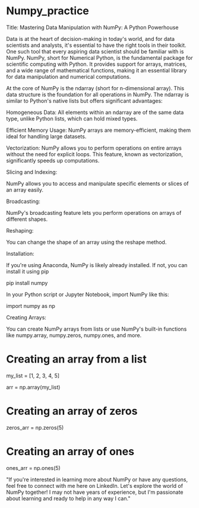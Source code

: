 # Numpy_practice

Title: Mastering Data Manipulation with NumPy: A Python Powerhouse



Data is at the heart of decision-making in today's world, and for data scientists and analysts, it's essential to have the right tools in their toolkit. One such tool that every aspiring data scientist should be familiar with is NumPy. NumPy, short for Numerical Python, is the fundamental package for scientific computing with Python. It provides support for arrays, matrices, and a wide range of mathematical functions, making it an essential library for data manipulation and numerical computations.



At the core of NumPy is the ndarray (short for n-dimensional array). This data structure is the foundation for all operations in NumPy. The ndarray is similar to Python's native lists but offers significant advantages:



Homogeneous Data: All elements within an ndarray are of the same data type, unlike Python lists, which can hold mixed types.



Efficient Memory Usage: NumPy arrays are memory-efficient, making them ideal for handling large datasets.



Vectorization: NumPy allows you to perform operations on entire arrays without the need for explicit loops. This feature, known as vectorization, significantly speeds up computations.



Slicing and Indexing:

NumPy allows you to access and manipulate specific elements or slices of an array easily.



Broadcasting:

NumPy's broadcasting feature lets you perform operations on arrays of different shapes.



Reshaping:

You can change the shape of an array using the reshape method.



Installation:

If you're using Anaconda, NumPy is likely already installed. If not, you can install it using pip



pip install numpy



In your Python script or Jupyter Notebook, import NumPy like this:



import numpy as np



Creating Arrays:

You can create NumPy arrays from lists or use NumPy's built-in functions like numpy.array, numpy.zeros, numpy.ones, and more.



# Creating an array from a list

my_list = [1, 2, 3, 4, 5]

arr = np.array(my_list)



# Creating an array of zeros

zeros_arr = np.zeros(5)



# Creating an array of ones

ones_arr = np.ones(5)


"If you're interested in learning more about NumPy or have any questions, feel free to connect with me here on LinkedIn. Let's explore the world of NumPy together! I may not have years of experience, but I'm passionate about learning and ready to help in any way I can."
